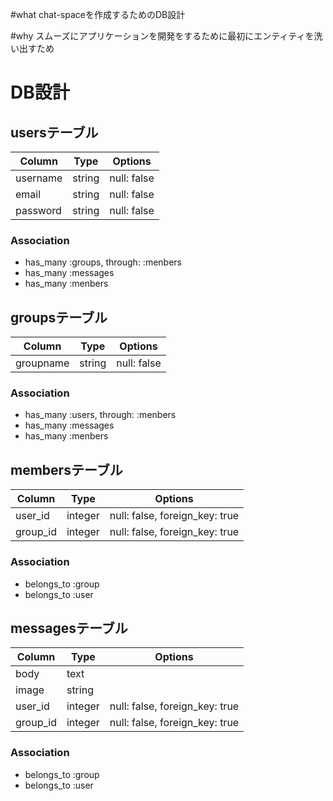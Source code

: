 #what
chat-spaceを作成するためのDB設計

#why
スムーズにアプリケーションを開発をするために最初にエンティティを洗い出すため

# DB設計

## usersテーブル

|Column|Type|Options|
|------|----|-------|
|username|string|null: false|
|email|string|null: false|
|password|string|null: false|

### Association
- has_many :groups, through: :menbers
- has_many :messages
- has_many :menbers

## groupsテーブル

|Column|Type|Options|
|------|----|-------|
|groupname|string|null: false|

### Association
- has_many :users, through: :menbers
- has_many :messages
- has_many :menbers

## membersテーブル

|Column|Type|Options|
|------|----|-------|
|user_id|integer|null: false, foreign_key: true|
|group_id|integer|null: false, foreign_key: true|

### Association
- belongs_to :group
- belongs_to :user

## messagesテーブル

|Column|Type|Options|
|------|----|-------|
|body|text||
|image|string||
|user_id|integer|null: false, foreign_key: true|
|group_id|integer|null: false, foreign_key: true|


### Association
- belongs_to :group
- belongs_to :user